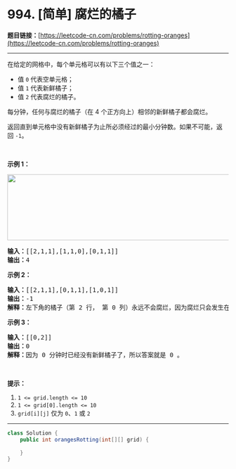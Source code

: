 # 994. [简单] 腐烂的橘子

**题目链接：**[https://leetcode-cn.com/problems/rotting-oranges](https://leetcode-cn.com/problems/rotting-oranges)

---

<div class="content__1Y2H">
 <div class="notranslate">
  <p>在给定的网格中，每个单元格可以有以下三个值之一：</p> 
  <ul> 
   <li>值&nbsp;<code>0</code>&nbsp;代表空单元格；</li> 
   <li>值&nbsp;<code>1</code>&nbsp;代表新鲜橘子；</li> 
   <li>值&nbsp;<code>2</code>&nbsp;代表腐烂的橘子。</li> 
  </ul> 
  <p>每分钟，任何与腐烂的橘子（在 4 个正方向上）相邻的新鲜橘子都会腐烂。</p> 
  <p>返回直到单元格中没有新鲜橘子为止所必须经过的最小分钟数。如果不可能，返回&nbsp;<code>-1</code>。</p> 
  <p>&nbsp;</p> 
  <p><strong>示例 1：</strong></p> 
  <p><strong><img style="height: 150px; width: 712px;" src="/aliyun-lc-upload/uploads/2019/02/16/oranges.png" alt=""></strong></p> 
  <pre class="language-text"><strong>输入：</strong>[[2,1,1],[1,1,0],[0,1,1]]
<strong>输出：</strong>4
</pre> 
  <p><strong>示例 2：</strong></p> 
  <pre class="language-text"><strong>输入：</strong>[[2,1,1],[0,1,1],[1,0,1]]
<strong>输出：</strong>-1
<strong>解释：</strong>左下角的橘子（第 2 行， 第 0 列）永远不会腐烂，因为腐烂只会发生在 4 个正向上。
</pre> 
  <p><strong>示例 3：</strong></p> 
  <pre class="language-text"><strong>输入：</strong>[[0,2]]
<strong>输出：</strong>0
<strong>解释：</strong>因为 0 分钟时已经没有新鲜橘子了，所以答案就是 0 。
</pre> 
  <p>&nbsp;</p> 
  <p><strong>提示：</strong></p> 
  <ol> 
   <li><code>1 &lt;= grid.length &lt;= 10</code></li> 
   <li><code>1 &lt;= grid[0].length &lt;= 10</code></li> 
   <li><code>grid[i][j]</code> 仅为&nbsp;<code>0</code>、<code>1</code>&nbsp;或&nbsp;<code>2</code></li> 
  </ol> 
 </div>
</div>

---

```java
class Solution {
    public int orangesRotting(int[][] grid) {
        
    }
}
```